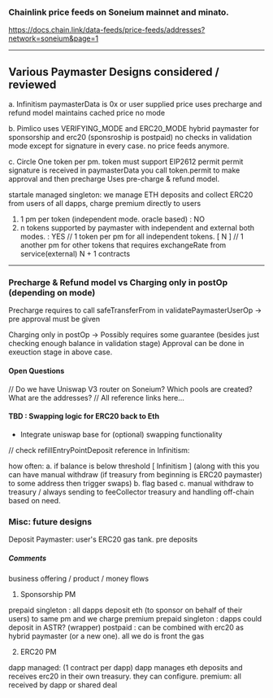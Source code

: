 ### Chainlink price feeds on Soneium mainnet and minato.
https://docs.chain.link/data-feeds/price-feeds/addresses?network=soneium&page=1 

------------------------------
## Various Paymaster Designs considered / reviewed


a. Infinitism
paymasterData is 0x or user supplied price
uses precharge and refund model
maintains cached price
no mode

b. Pimlico
uses VERIFYING_MODE and ERC20_MODE
hybrid paymaster for sponsorship and erc20 (sponsroship is postpaid)
no checks in validation mode except for signature in every case. no price feeds anymore.

c. Circle
One token per pm. token must support EIP2612 permit
permit signature is received in paymasterData
you call token.permit to make approval and then precharge
Uses pre-charge & refund model.

startale managed singleton: we manage ETH deposits and collect ERC20 from users of all dapps, charge premium directly to users
1. 1 pm per token (independent mode. oracle based) : NO
2. n tokens supported by paymaster with independent and external both modes. : YES
// 1 token per pm for all independent tokens.  [ N ]
// 1 another pm for other tokens that requires exchangeRate from service(external)
N + 1 contracts


---------------------------------
### Precharge & Refund model vs Charging only in postOp (depending on mode)


Precharge requires to call safeTransferFrom in validatePaymasterUserOp -> pre approval must be given

Charging only in postOp -> Possibly requires some guarantee (besides just checking enough balance in validation stage) 
Approval can be done in exeuction stage in above case.


#### Open Questions
// Do we have Uniswap V3 router on Soneium? Which pools are created? What are the addresses?
// All reference links here...

#### TBD : Swapping logic for ERC20 back to Eth

- Integrate uniswap base for (optional) swapping functionality

// check refillEntryPointDeposit reference in Infinitism: 

  how often: 
  a. if balance is below threshold [ Infinitism ]
  (along with this you can have manual withdraw (if treasury from beginning is ERC20 paymaster) to some address then trigger swaps)
  b. flag based
  c. manual withdraw to treasury / always sending to feeCollector treasury and handling off-chain based on need.




### Misc: future designs

Deposit Paymaster: user's ERC20 gas tank. pre deposits

##### Comments 

business offering / product / money flows

1. Sponsorship PM

prepaid singleton : all dapps deposit eth (to sponsor on behalf of their users) to same pm and we charge premium
prepaid singleton : dapps could deposit in ASTR? (wrapper)
postpaid : can be combined with erc20 as hybrid paymaster (or a new one). all we do is front the gas


2. ERC20 PM

dapp managed: (1 contract per dapp) dapp manages eth deposits and receives erc20 in their own treasury. they can configure. premium: all received by dapp or shared deal




